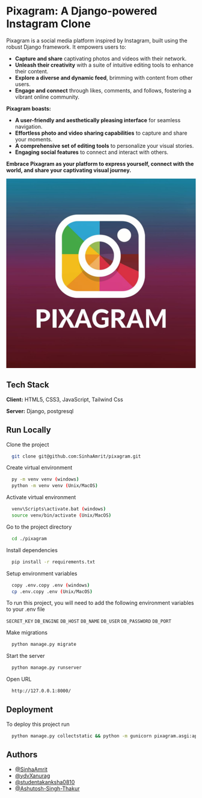
# Pixagram: A Django-powered Instagram Clone

Pixagram is a social media platform inspired by Instagram, built using the robust Django framework. It empowers users to:

* **Capture and share** captivating photos and videos with their network.
* **Unleash their creativity** with a suite of intuitive editing tools to enhance their content.
* **Explore a diverse and dynamic feed**, brimming with content from other users.
* **Engage and connect** through likes, comments, and follows, fostering a vibrant online community.

**Pixagram boasts:**

* **A user-friendly and aesthetically pleasing interface** for seamless navigation.
* **Effortless photo and video sharing capabilities** to capture and share your moments.
* **A comprehensive set of editing tools** to personalize your visual stories.
* **Engaging social features** to connect and interact with others.

**Embrace Pixagram as your platform to express yourself, connect with the world, and share your captivating visual journey.**


![Logo](logo.jpg)


## Tech Stack

**Client:** HTML5, CSS3, JavaScript, Tailwind Css

**Server:** Django, postgresql


## Run Locally

Clone the project

```bash
  git clone git@github.com:SinhaAmrit/pixagram.git
```

Create virtual environment

```bash
  py -m venv venv (windows)
  python -m venv venv (Unix/MacOS)
```

Activate virtual environment

```bash
  venv\Scripts\activate.bat (windows)
  source venv/bin/activate (Unix/MacOS)
```

Go to the project directory

```bash
  cd ./pixagram
```

Install dependencies

```bash
  pip install -r requirements.txt
```

Setup environment variables

```bash
  copy .env.copy .env (windows)
  cp .env.copy .env (Unix/MacOS)
```

To run this project, you will need to add the following environment variables to your .env file

`SECRET_KEY`
`DB_ENGINE`
`DB_HOST`
`DB_NAME`
`DB_USER`
`DB_PASSWORD`
`DB_PORT`

Make migrations

```bash
  python manage.py migrate
```

Start the server

```bash
  python manage.py runserver
```

Open URL

```bash
  http://127.0.0.1:8000/
```


## Deployment

To deploy this project run

```bash
  python manage.py collectstatic && python -m gunicorn pixagram.asgi:application -k uvicorn.workers.UvicornWorker
```

## Authors

- [@SinhaAmrit](https://github.com/SinhaAmrit)
- [@ydvXanurag](https://github.com/ydvXanurag)
- [@studentakanksha0810](https://github.com/studentakanksha0810)
- [@Ashutosh-Singh-Thakur](https://github.com/Ashutosh-Singh-Thakur)